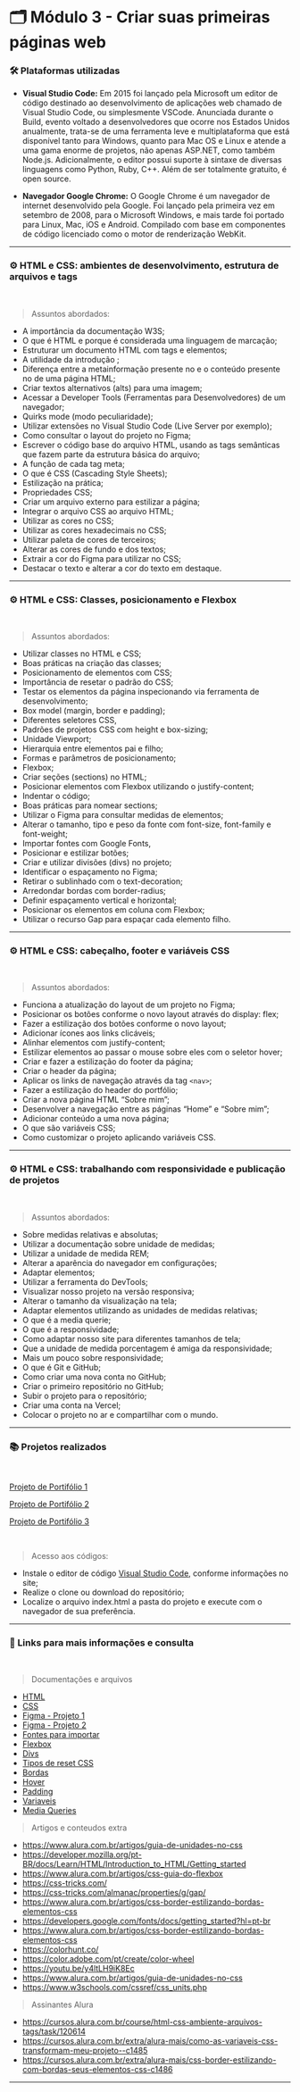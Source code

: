 # 🗂️ Módulo 3 - Criar suas primeiras páginas web

### 🛠️ Plataformas utilizadas


- **Visual Studio Code:** Em 2015 foi lançado pela Microsoft um editor de código destinado ao desenvolvimento de aplicações web chamado de Visual Studio Code, ou simplesmente VSCode. Anunciada durante o Build, evento voltado a desenvolvedores que ocorre nos Estados Unidos anualmente, trata-se de uma ferramenta leve e multiplataforma que está disponível tanto para Windows, quanto para Mac OS e Linux e atende a uma gama enorme de projetos, não apenas ASP.NET, como também Node.js. Adicionalmente, o editor possui suporte à sintaxe de diversas linguagens como Python, Ruby, C++. Além de ser totalmente gratuito, é open source.

- **Navegador Google Chrome:** O Google Chrome é um navegador de internet desenvolvido pela Google. Foi lançado pela primeira vez em setembro de 2008, para o Microsoft Windows, e mais tarde foi portado para Linux, Mac, iOS e Android. Compilado com base em componentes de código licenciado como o motor de renderização WebKit. 
---

### ⚙️ HTML e CSS: ambientes de desenvolvimento, estrutura de arquivos e tags

</br>

> Assuntos abordados: 

- A importância da documentação W3S;
- O que é HTML e porque é considerada uma linguagem de marcação;
- Estruturar um documento HTML com tags e elementos;
- A utilidade da introdução <!DOCTYPE html>;
- Diferença entre a metainformação presente no <head> e o conteúdo presente no <body> de uma página HTML;
- Criar textos alternativos (alts) para uma imagem;
- Acessar a Developer Tools (Ferramentas para Desenvolvedores) de um navegador;
- Quirks mode (modo peculiaridade);
- Utilizar extensões no Visual Studio Code (Live Server por exemplo);
- Como consultar o layout do projeto no Figma;
- Escrever o código base do arquivo HTML, usando as tags semânticas que fazem parte da estrutura básica do arquivo;
- A função de cada tag meta;
- O que é CSS (Cascading Style Sheets);
- Estilização na prática;
- Propriedades CSS;
- Criar um arquivo externo para estilizar a página;
- Integrar o arquivo CSS ao arquivo HTML;
- Utilizar as cores no CSS;
- Utilizar as cores hexadecimais no CSS;
- Utilizar paleta de cores de terceiros;
- Alterar as cores de fundo e dos textos;
- Extrair a cor do Figma para utilizar no CSS;
- Destacar o texto e alterar a cor do texto em destaque.

---

### ⚙️ HTML e CSS: Classes, posicionamento e Flexbox

</br>

> Assuntos abordados: 

- Utilizar classes no HTML e CSS;
- Boas práticas na criação das classes;
- Posicionamento de elementos com CSS;
- Importância de resetar o padrão do CSS;
- Testar os elementos da página inspecionando via ferramenta de desenvolvimento;
- Box model (margin, border e padding);
- Diferentes seletores CSS,
- Padrões de projetos CSS com height e box-sizing;
- Unidade Viewport;
- Hierarquia entre elementos pai e filho;
- Formas e parâmetros de posicionamento;
- Flexbox;
- Criar seções (sections) no HTML;
- Posicionar elementos com Flexbox utilizando o justify-content;
- Indentar o código;
- Boas práticas para nomear sections;
- Utilizar o Figma para consultar medidas de elementos;
- Alterar o tamanho, tipo e peso da fonte com font-size, font-family e font-weight;
- Importar fontes com Google Fonts,
- Posicionar e estilizar botões;
- Criar e utilizar divisões (divs) no projeto;
- Identificar o espaçamento no Figma;
- Retirar o sublinhado com o text-decoration;
- Arredondar bordas com border-radius;
- Definir espaçamento vertical e horizontal;
- Posicionar os elementos em coluna com Flexbox;
- Utilizar o recurso Gap para espaçar cada elemento filho.

---

### ⚙️ HTML e CSS: cabeçalho, footer e variáveis CSS

</br>

> Assuntos abordados: 

- Funciona a atualização do layout de um projeto no Figma;
- Posicionar os botões conforme o novo layout através do display: flex;
- Fazer a estilização dos botões conforme o novo layout;
- Adicionar ícones aos links clicáveis;
- Alinhar elementos com justify-content;
- Estilizar elementos ao passar o mouse sobre eles com o seletor hover;
- Criar e fazer a estilização do footer da página;
- Criar o header da página;
- Aplicar os links de navegação através da tag `<nav>`;
- Fazer a estilização do header do portfólio;
- Criar a nova página HTML “Sobre mim”;
- Desenvolver a navegação entre as páginas “Home” e “Sobre mim”;
- Adicionar conteúdo a uma nova página;
- O que são variáveis CSS;
- Como customizar o projeto aplicando variáveis CSS.

---

### ⚙️ HTML e CSS: trabalhando com responsividade e publicação de projetos

</br>

> Assuntos abordados: 

- Sobre medidas relativas e absolutas;
- Utilizar a documentação sobre unidade de medidas;
- Utilizar a unidade de medida REM;
- Alterar a aparência do navegador em configurações;
- Adaptar elementos;
- Utilizar a ferramenta do DevTools;
- Visualizar nosso projeto na versão responsiva;
- Alterar o tamanho da visualização na tela;
- Adaptar elementos utilizando as unidades de medidas relativas;
- O que é a media querie;
- O que é a responsividade;
- Como adaptar nosso site para diferentes tamanhos de tela;
- Que a unidade de medida porcentagem é amiga da responsividade;
- Mais um pouco sobre responsividade;
- O que é Git e GitHub;
- Como criar uma nova conta no GitHub;
- Criar o primeiro repositório no GitHub;
- Subir o projeto para o repositório;
- Criar uma conta na Vercel;
- Colocar o projeto no ar e compartilhar com o mundo.

---

### 📚 Projetos realizados

</br>

[Projeto de Portifólio 1](/modulo3/portifolio/)

[Projeto de Portifólio 2](/modulo3/portifolio2/)

[Projeto de Portifólio 3](/modulo3/portifolio3/)

</br>

> Acesso aos códigos: 

- Instale o editor de código [Visual Studio Code](https://code.visualstudio.com/download), conforme informações no site;
- Realize o clone ou download do repositório;
- Localize o arquivo index.html a pasta do projeto e execute com o navegador de sua preferência.  

---

### 💯 Links para mais informações e consulta

</br>

> Documentações e arquivos

- [HTML](https://www.w3schools.com/html/default.asp)
- [CSS](https://www.w3schools.com/css/default.asp)
- [Figma - Projeto 1](https://www.figma.com/file/FX9G3r8WPjoSeqjh88GBIH/Portfolio---Curso-1-(Copy)?node-id=1%3A11&t=eBJNi9Okmbbj5xlL-1)
- [Figma - Projeto 2](https://www.figma.com/file/NrzJacC887svMVfF9oC2jM/Portfolio-Projeto-2?node-id=0-1)
- [Fontes para importar](https://fonts.google.com/)
- [Flexbox](https://css-tricks.com/snippets/css/a-guide-to-flexbox/)
- [Divs](https://developer.mozilla.org/pt-BR/docs/Web/HTML/Element/div)
- [Tipos de reset CSS](/modulo3/reset.css)
- [Bordas](https://www.w3schools.com/css/css_border.asp)
- [Hover](https://www.w3schools.com/CSSref/sel_hover.php)
- [Padding](https://www.w3schools.com/csS/css_padding.aspc)
- [Variaveis](developer.mozilla.org/pt-BR/docs/Web/CSS/Using_CSS_custom_properties)
- [Media Queries](https://developer.mozilla.org/pt-BR/docs/Web/CSS/Media_Queries/Using_media_queries)

> Artigos e conteudos extra

- https://www.alura.com.br/artigos/guia-de-unidades-no-css
- https://developer.mozilla.org/pt-BR/docs/Learn/HTML/Introduction_to_HTML/Getting_started
- https://www.alura.com.br/artigos/css-guia-do-flexbox
- https://css-tricks.com/
- https://css-tricks.com/almanac/properties/g/gap/
- https://www.alura.com.br/artigos/css-border-estilizando-bordas-elementos-css
- https://developers.google.com/fonts/docs/getting_started?hl=pt-br
- https://www.alura.com.br/artigos/css-border-estilizando-bordas-elementos-css
- https://colorhunt.co/
- https://color.adobe.com/pt/create/color-wheel
- https://youtu.be/y4ltLH9iK8Ec
- https://www.alura.com.br/artigos/guia-de-unidades-no-css
- https://www.w3schools.com/cssref/css_units.php

> Assinantes Alura

- https://cursos.alura.com.br/course/html-css-ambiente-arquivos-tags/task/120614
- https://cursos.alura.com.br/extra/alura-mais/como-as-variaveis-css-transformam-meu-projeto--c1485
- https://cursos.alura.com.br/extra/alura-mais/css-border-estilizando-com-bordas-seus-elementos-css-c1486


---


